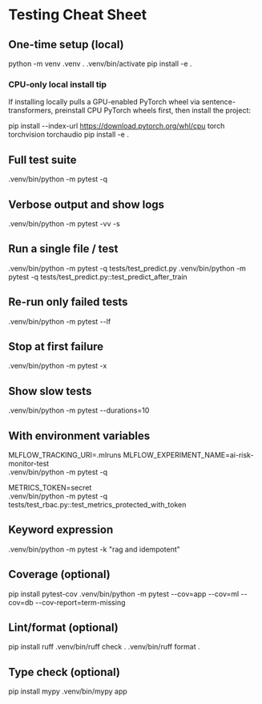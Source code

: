 # Testing Cheat Sheet

## One-time setup (local)
python -m venv .venv
. .venv/bin/activate
pip install -e .

### CPU-only local install tip
If installing locally pulls a GPU-enabled PyTorch wheel via sentence-transformers, preinstall CPU PyTorch wheels first, then install the project:

pip install --index-url https://download.pytorch.org/whl/cpu torch torchvision torchaudio
pip install -e .

## Full test suite
.venv/bin/python -m pytest -q

## Verbose output and show logs
.venv/bin/python -m pytest -vv -s

## Run a single file / test
.venv/bin/python -m pytest -q tests/test_predict.py
.venv/bin/python -m pytest -q tests/test_predict.py::test_predict_after_train

## Re-run only failed tests
.venv/bin/python -m pytest --lf

## Stop at first failure
.venv/bin/python -m pytest -x

## Show slow tests
.venv/bin/python -m pytest --durations=10

## With environment variables
MLFLOW_TRACKING_URI=.mlruns MLFLOW_EXPERIMENT_NAME=ai-risk-monitor-test \
  .venv/bin/python -m pytest -q

METRICS_TOKEN=secret \
  .venv/bin/python -m pytest -q tests/test_rbac.py::test_metrics_protected_with_token

## Keyword expression
.venv/bin/python -m pytest -k "rag and idempotent"

## Coverage (optional)
pip install pytest-cov
.venv/bin/python -m pytest --cov=app --cov=ml --cov=db --cov-report=term-missing

## Lint/format (optional)
pip install ruff
.venv/bin/ruff check .
.venv/bin/ruff format .

## Type check (optional)
pip install mypy
.venv/bin/mypy app
